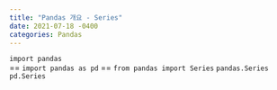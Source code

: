```yaml
---
title: "Pandas 개요 - Series"
date: 2021-07-18 -0400
categories: Pandas
---
```

`import pandas`<br>    ==   `import pandas as pd`    ==   `from pandas import Series`
`pandas.Series`             `pd.Series`
